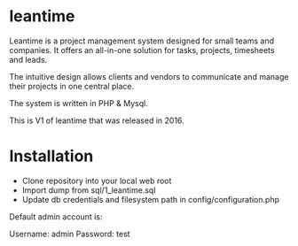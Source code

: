 # leantime

Leantime is a project management system designed for 
small teams and companies. It offers an all-in-one solution for tasks, 
projects, timesheets and leads.  

The intuitive design allows clients and vendors to communicate and manage 
their projects in one central place. 

The system is written in PHP & Mysql.

This is V1 of leantime that was released in 2016. 

Installation
==================

- Clone repository into your local web root
- Import dump from sql/1_leantime.sql
- Update db credentials and filesystem path in config/configuration.php

Default admin account is:

Username: admin
Password: test



